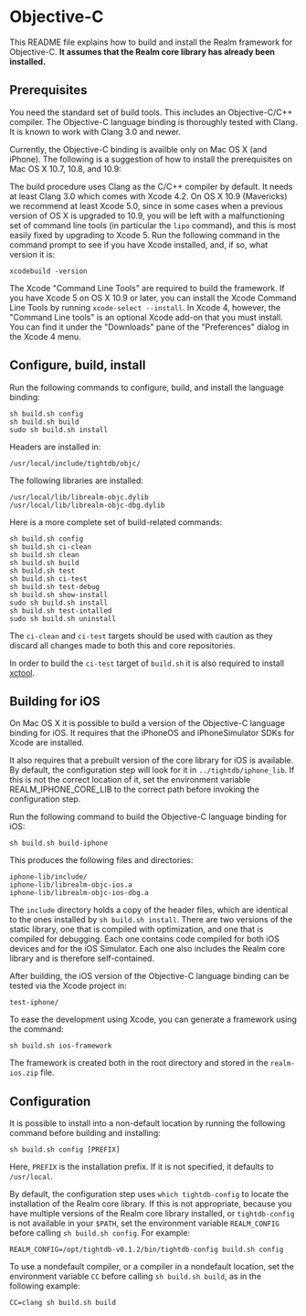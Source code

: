 Objective-C
===========

This README file explains how to build and install the Realm
framework for Objective-C. **It assumes that the Realm core
library has already been installed.**

Prerequisites
-------------

You need the standard set of build tools. This includes an
Objective-C/C++ compiler. The Objective-C language binding is 
thoroughly tested with Clang. It is known to work with Clang 3.0 and newer.

Currently, the Objective-C binding is availble only on Mac OS X (and
iPhone). The following is a suggestion of how to install the
prerequisites on Mac OS X 10.7, 10.8, and 10.9:

The build procedure uses Clang as the C/C++ compiler by default. It
needs at least Clang 3.0 which comes with Xcode 4.2. On OS X 10.9
(Mavericks) we recommend at least Xcode 5.0, since in some cases when
a previous version of OS X is upgraded to 10.9, you will be left with
a malfunctioning set of command line tools (in particular the `lipo`
command), and this is most easily fixed by upgrading to Xcode 5. Run
the following command in the command prompt to see if you have Xcode
installed, and, if so, what version it is:

    xcodebuild -version

The Xcode "Command Line Tools" are required to build the framework. 
If you have Xcode 5 on OS X 10.9 or later, you can install the Xcode 
Command Line Tools by running `xcode-select --install`. In Xcode 4, however, 
the "Command Line tools" is an optional Xcode add-on that you must install. 
You can find it under the "Downloads" pane of the "Preferences" dialog 
in the Xcode 4 menu.

Configure, build, install
-------------------------

Run the following commands to configure, build, and install the
language binding:

    sh build.sh config
    sh build.sh build
    sudo sh build.sh install

Headers are installed in:

    /usr/local/include/tightdb/objc/

The following libraries are installed:

    /usr/local/lib/librealm-objc.dylib
    /usr/local/lib/librealm-objc-dbg.dylib

Here is a more complete set of build-related commands:

    sh build.sh config
    sh build.sh ci-clean
    sh build.sh clean
    sh build.sh build
    sh build.sh test
    sh build.sh ci-test
    sh build.sh test-debug
    sh build.sh show-install
    sudo sh build.sh install
    sh build.sh test-intalled
    sudo sh build.sh uninstall

The `ci-clean` and `ci-test` targets should be used with caution as they 
discard all changes made to both this and core repositories.

In order to build the `ci-test` target of `build.sh` it is also required to 
install [xctool](https://github.com/facebook/xctool).

Building for iOS
-------------------

On Mac OS X it is possible to build a version of the Objective-C
language binding for iOS. It requires that the iPhoneOS and iPhoneSimulator 
SDKs for Xcode are installed.

It also requires that a prebuilt version of the core library for iOS
is available. By default, the configuration step will look for it in
`../tightdb/iphone_lib`. If this is not the correct location of it,
set the environment variable REALM_IPHONE_CORE_LIB to the correct
path before invoking the configuration step.

Run the following command to build the Objective-C language binding
for iOS:

    sh build.sh build-iphone

This produces the following files and directories:

    iphone-lib/include/
    iphone-lib/librealm-objc-ios.a
    iphone-lib/librealm-objc-ios-dbg.a

The `include` directory holds a copy of the header files, which are
identical to the ones installed by `sh build.sh install`. There are
two versions of the static library, one that is compiled with
optimization, and one that is compiled for debugging. Each one
contains code compiled for both iOS devices and for the iOS
Simulator. Each one also includes the Realm core library and is
therefore self-contained.

After building, the iOS version of the Objective-C language binding
can be tested via the Xcode project in:

    test-iphone/

To ease the development using Xcode, you can generate a framework using
the command:

    sh build.sh ios-framework

The framework is created both in the root directory and stored 
in the `realm-ios.zip` file.

Configuration
-------------

It is possible to install into a non-default location by running the
following command before building and installing:

    sh build.sh config [PREFIX]

Here, `PREFIX` is the installation prefix. If it is not specified, it
defaults to `/usr/local`.

By default, the configuration step uses `which tightdb-config` to
locate the installation of the Realm core library. If this is not
appropriate, because you have multiple versions of the Realm core
library installed, or `tightdb-config` is not available in your
`$PATH`, set the environment variable `REALM_CONFIG` before calling
`sh build.sh config`. For example:

    REALM_CONFIG=/opt/tightdb-v0.1.2/bin/tightdb-config build.sh config

To use a nondefault compiler, or a compiler in a nondefault location,
set the environment variable `CC` before calling `sh build.sh build`,
as in the following example:

    CC=clang sh build.sh build
